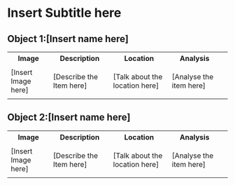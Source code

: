 <html>
<CSS>
<head>
    <link rel="stylesheet" href="styles.css">
<title>Insert name here</title>
</head>
<body style="backgroundcolor:powderblude;">
<h1>Insert Subtitle here</h1>

<h2>Object 1:[Insert name here]</h2>
<table>
<tr>
<th>Image</th>
<th>Description</th>
<th>Location</th>
<th>Analysis</th>
</tr>
<tr>
<td>[Insert Image here]</td>
<td><p>[Describe the Item here]<p></td>
<td><p>[Talk about the location here]<p></td>
<td><p>[Analyse the item here]<p><td>
</tr>
</table>
<h2>Object 2:[Insert name here]</h2>
<table>
<tr>
<th>Image</th>
<th>Description</th>
<th>Location</th>
<th>Analysis</th>
</tr>
<tr>
<td>[Insert Image here]</td>
<td><p>[Describe the Item here]<p></td>
<td><p>[Talk about the location here]<p></td>
<td><p>[Analyse the item here]<p><td>
</tr>
</table>
</html>
</CSS>
